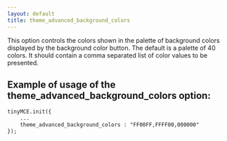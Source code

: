 ```yaml
---
layout: default
title: theme_advanced_background_colors
---
```


This option controls the colors shown in the palette of background colors displayed by the background color button. The default is a palette of 40 colors. It should contain a comma separated list of color values to be presented.

## Example of usage of the theme_advanced_background_colors option:

```html
tinyMCE.init({
	...
	theme_advanced_background_colors : "FF00FF,FFFF00,000000"
});

```